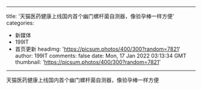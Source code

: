 
---
title: '天猫医药健康上线国内首个幽门螺杆菌自测器，像验孕棒一样方便'
categories: 
 - 新媒体
 - 199IT
 - 首页更新
headimg: 'https://picsum.photos/400/300?random=7821'
author: 199IT
comments: false
date: Mon, 17 Jan 2022 03:13:34 GMT
thumbnail: 'https://picsum.photos/400/300?random=7821'
---

<div>   
天猫医药健康上线国内首个幽门螺杆菌自测器，像验孕棒一样方便  
</div>
            